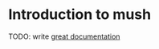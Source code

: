 # Introduction to mush

TODO: write [great documentation](http://jacobian.org/writing/what-to-write/)
